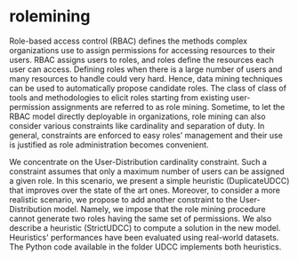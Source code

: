 # rolemining
Role-based access control (RBAC) defines the methods complex organizations use to assign permissions for
accessing resources to their users. RBAC assigns users to roles, and roles define the resources each user
can access. Defining roles when there is a large number of users and many resources to handle could very
hard. Hence, data mining techniques can be used to automatically propose candidate roles. The class of
class of tools and methodologies to elicit roles starting from existing user-permission assignments are
referred to as role mining. Sometime, to let the RBAC model directly deployable in organizations,
role mining can also consider various constraints like cardinality and separation of duty. In general,
constraints are enforced to easy roles’ management and their use is justified as role administration
becomes convenient.

We concentrate on the User-Distribution cardinality constraint. Such a constraint assumes
that only a maximum number of users can be assigned a given role. In this scenario, we present a simple
heuristic (DuplicateUDCC) that improves over the state of the art ones. Moreover, to consider a more realistic scenario,
we propose to add another constraint to the User-Distribution model. Namely, we impose that the role
mining procedure cannot generate two roles having the same set of permissions. We also describe a heuristic (StrictUDCC)
to compute a solution in the new model. Heuristics' performances have been evaluated using real-world datasets. The 
Python code available in the folder UDCC implements both heuristics.

